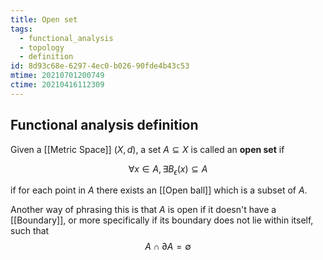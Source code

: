 ```yaml
---
title: Open set
tags:
  - functional_analysis
  - topology
  - definition
id: 8d93c68e-6297-4ec0-b026-90fde4b43c53
mtime: 20210701200749
ctime: 20210416112309
---
```


## Functional analysis definition

Given a [[Metric Space]] $(X,d)$, a set $A\subseteq X$ is called an **open set** if

$$
\forall x \in A, \exists B_\epsilon(x) \subseteq A
$$

if for each point in $A$ there exists an [[Open ball]] which is a subset of $A$.

Another way of phrasing this is that $A$ is open if it doesn't have a [[Boundary]], or more specifically if its boundary does not lie within itself, such that$$
A \cap \partial A = \emptyset
$$
